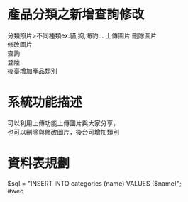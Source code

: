 # 產品分類之新增查詢修改
分類照片>不同種類ex:貓,狗,海豹...
上傳圖片 
刪除圖片  
修改圖片  
查詢  
登陸  
後臺增加產品類別

# 系統功能描述
可以利用上傳功能上傳圖片與大家分享，  
也可以刪除與修改圖片，後台可增加類別
# 資料表規劃
$sql = "INSERT INTO categories (name) VALUES ($name)";  
 #weq
 
